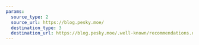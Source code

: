 ```yaml
---
params:
  source_type: 2
  source_url: https://blog.pesky.moe/
  destination_type: 3
  destination_url: https://blog.pesky.moe/.well-known/recommendations.opml
---
```

